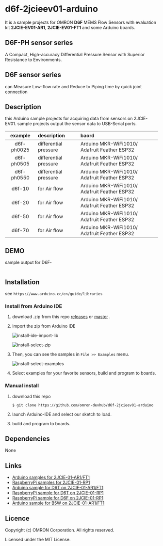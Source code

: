 # d6f-2jcieev01-arduino
It is a sample projects for OMRON **D6F** MEMS Flow Sensors with
evaluation kit **2JCIE-EV01-AR1**,
**2JCIE-EV01-FT1** and some Arduino boards.

## D6F-PH sensor series
A Compact, High-accuracy Differential
Pressure Sensor with Superior Resistance to Environments.


## D6F sensor series
can Measure Low-flow rate and
Reduce to Piping time by quick joint connection


## Description
this Arduino sample projects for acquiring data from sensors on 2JCIE-EV01.
sample projects output the sensor data to USB-Serial ports.

| example    | description           | baord |
|:----------:|:----------------------|:-----------------------|
| d6f-ph0025 | differential pressure | Arduino MKR-WiFi1010/ Adafruit Feather ESP32 |
| d6f-ph0505 | differential pressure | Arduino MKR-WiFi1010/ Adafruit Feather ESP32 |
| d6f-ph0550 | differential pressure | Arduino MKR-WiFi1010/ Adafruit Feather ESP32 |
| d6f-10     | for Air flow          | Arduino MKR-WiFi1010/ Adafruit Feather ESP32 |
| d6f-20     | for Air flow          | Arduino MKR-WiFi1010/ Adafruit Feather ESP32 |
| d6f-50     | for Air flow          | Arduino MKR-WiFi1010/ Adafruit Feather ESP32 |
| d6f-70     | for Air flow          | Arduino MKR-WiFi1010/ Adafruit Feather ESP32 |


## DEMO
sample output for D6F-

```
```


## Installation
see `https://www.arduino.cc/en/guide/libraries`

### Install from Arduino IDE
1. download .zip from this repo [releases](releases)
    or [master](archive/master.zip) .
2. Import the zip from Arduino IDE

    ![install-ide-import-lib](https://user-images.githubusercontent.com/48547675/55043017-9a34e980-5077-11e9-885d-03f9f82e3491.JPG)

    ![install-select-zip](https://user-images.githubusercontent.com/48547675/55043034-a7ea6f00-5077-11e9-99d5-26423fb652b5.JPG)

3. Then, you can see the samples in `File >> Examples` menu.

    ![install-select-examples](https://user-images.githubusercontent.com/48547675/55043028-a28d2480-5077-11e9-8365-6745cda417ff.JPG)

4. Select examples for your favorite sensors, build and program to boards.

### Manual install
1. download this repo

    ```shell
    $ git clone https://github.com/omron-devhub/d6f-2jcieev01-arduino
    ```

2. launch Arduino-IDE and select our sketch to load.
3. build and program to boards.


## Dependencies
None


## Links
- [Arduino samples for 2JCIE-01-AR1/FT1](https://github.com/omron-devhub/2jcieev01-arduino)
- [RaspberryPi samples for 2JCIE-01-RP1](https://github.com/omron-devhub/2jcieev01-raspberrypi)
- [Arduino sample for D6T on 2JCIE-01-AR1/FT1](https://github.com/omron-devhub/d6t-2jcieev01-arduino)
- [RaspberryPi sample for D6T on 2JCIE-01-RP1](https://github.com/omron-devhub/d6t-2jcieev01-raspberrypi)
- [RaspberryPi sample for D6F on 2JCIE-01-RP1](https://github.com/omron-devhub/d6f-2jcieev01-raspberrypi)
- [Arduino sample for B5W on 2JCIE-01-AR1/FT1](https://github.com/omron-devhub/b5w-2jcieev01-arduino)


## Licence
Copyright (c) OMRON Corporation. All rights reserved.

Licensed under the MIT License.

